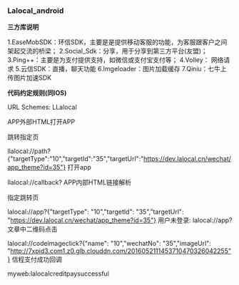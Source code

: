 ### Lalocal_android




 **三方库说明** 

1.EaseMobSDK：环信SDK，主要是是提供移动客服的功能，为客服跟客户之间架起交流的桥梁；
2.Social_Sdk：分享，用于分享到第三方平台(友盟)；
3.Ping++：主要是为支付提供支持，如微信或支付宝支付等；
4.Volley： 网络请求
5.云信SDK：直播，聊天功能
6.Imgeloader：图片加载缓存
7.Qiniu：七牛上传图片加速SDK


 **代码约定规则(同IOS)** 

URL Schemes: LLalocal

APP外部HTML打开APP

跳转指定页

llalocal://path?{"targetType":"10","targetId":"35","targetUrl":"https://dev.lalocal.cn/wechat/app_theme?id=35"}
打开app

llalocal://callback?
APP内部HTML链接解析

指定跳转页

lalocal://app?{"targetType": "10","targetId": "35","targetUrl": "https://dev.lalocal.cn/wechat/app_theme?id=35"}
用户未登录: lalocal://app?
文章中二维码点击

lalocal://codeimageclick?{"name": "10","wechatNo": "35","imageUrl": "http://7xpid3.com1.z0.glb.clouddn.com/2016052111453710470326042255"}
信程支付成功回调

myweb:lalocalcreditpaysuccessful

